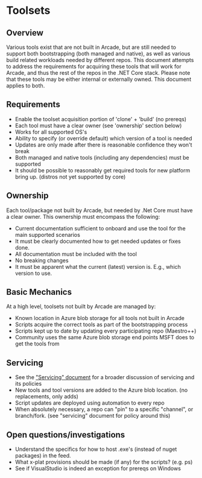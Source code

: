 # Toolsets

## Overview
Various tools exist that are not built in Arcade, but are still needed to support both bootstrapping (both managed and native), as well as various build related workloads needed by different repos.  This document attempts to address the requirements for acquiring these tools that will work for Arcade, and thus the rest of the repos in the .NET Core stack.  Please note that these tools may be either internal or externally owned.  This document applies to both.

## Requirements
* Enable the toolset acquisition portion of 'clone' + 'build' (no prereqs)
* Each tool must have a clear owner (see 'ownership' section below)
* Works for all supported OS's 
* Ability to specify (or override default) which version of a tool is needed
* Updates are only made after there is reasonable confidence they won't break 
* Both managed and native tools (including any dependencies) must be supported
* It should be possible to reasonably get required tools for new platform bring up.  (distros not yet supported by core)

## Ownership
Each tool/package not built by Arcade, but needed by .Net Core must have a clear owner.  This ownership must encompass the following:
* Current documentation sufficient to onboard and use the tool for the main supported scenarios
* It must be clearly documented how to get needed updates or fixes done.
* All documentation must be included with the tool
* No breaking changes
* It must be apparent what the current (latest) version is.  E.g., which version to use.

## Basic Mechanics
At a high level, toolsets not built by Arcade are managed by:
* Known location in Azure blob storage for all tools not built in Arcade
* Scripts acquire the correct tools as part of the bootstrapping process
* Scripts kept up to date by updating every participating repo (Maestro++)
* Community uses the same Azure blob storage end points MSFT does to get the tools from

## Servicing
* See the ["Servicing" document](Documentation/Servicing.md) for a broader discussion of servicing and its policies
* New tools and tool versions are added to the Azure blob location.  (no replacements, only adds)
* Script updates are deployed using automation to every repo
* When absolutely necessary, a repo can "pin" to a specific "channel", or branch/fork.  (see "servicing" document for policy around this)

## Open questions/investigations
* Understand the specifics for how to host .exe's (instead of nuget packages) in the feed.
* What x-plat provisions should be made (if any) for the scripts?  (e.g. ps)
* See if VisualStudio is indeed an exception for prereqs on Windows

